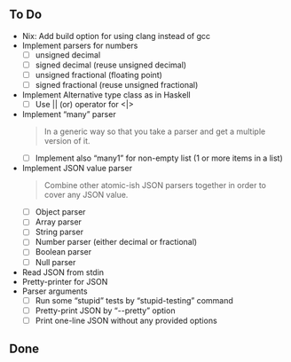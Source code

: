## To Do

- Nix: Add build option for using clang instead of gcc
- Implement parsers for numbers
    * [ ] unsigned decimal
    * [ ] signed decimal (reuse unsigned decimal)
    * [ ] unsigned fractional (floating point)
    * [ ] signed fractional (reuse unsigned fractional)
- Implement Alternative type class as in Haskell
    * [ ] Use || (or) operator for <|>
- Implement “many” parser
    > In a generic way so that you take a parser and get a multiple version of it.
    * [ ] Implement also “many1” for non-empty list (1 or more items in a list)
- Implement JSON value parser
    > Combine other atomic-ish JSON parsers together in order to cover any JSON value.
    * [ ] Object parser
    * [ ] Array parser
    * [ ] String parser
    * [ ] Number parser (either decimal or fractional)
    * [ ] Boolean parser
    * [ ] Null parser
- Read JSON from stdin
- Pretty-printer for JSON
- Parser arguments
    * [ ] Run some “stupid” tests by “stupid-testing” command
    * [ ] Pretty-print JSON by “--pretty” option
    * [ ] Print one-line JSON without any provided options

## Done

